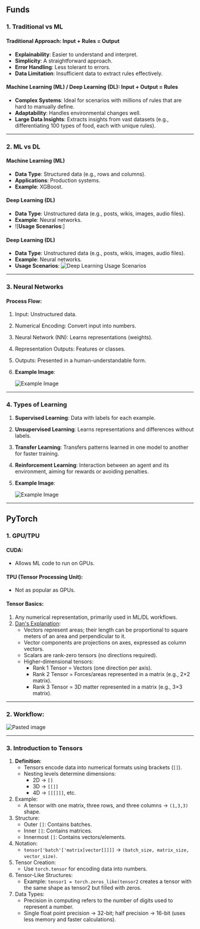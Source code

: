 ## Funds

### 1. Traditional vs ML

#### Traditional Approach: Input + Rules = Output

- **Explainability**: Easier to understand and interpret.
- **Simplicity**: A straightforward approach.
- **Error Handling**: Less tolerant to errors.
- **Data Limitation**: Insufficient data to extract rules effectively.

#### Machine Learning (ML) / Deep Learning (DL): Input + Output = Rules

- **Complex Systems**: Ideal for scenarios with millions of rules that are hard to manually define.
- **Adaptability**: Handles environmental changes well.
- **Large Data Insights**: Extracts insights from vast datasets (e.g., differentiating 100 types of food, each with unique rules).

---

### 2. ML vs DL

#### Machine Learning (ML)

- **Data Type**: Structured data (e.g., rows and columns).
- **Applications**: Production systems.
- **Example**: XGBoost.
#### Deep Learning (DL)

- **Data Type**: Unstructured data (e.g., posts, wikis, images, audio files).
- **Example**: Neural networks.
- ![**Usage Scenarios**:]
#### Deep Learning (DL)

- **Data Type**: Unstructured data (e.g., posts, wikis, images, audio files).
- **Example**: Neural networks.
- **Usage Scenarios**:
    ![Deep Learning Usage Scenarios](./img/Pasted%20image%٢٠٢٥٠٤١٢٢٣٠٤١٥.png)

---

### 3. Neural Networks

#### Process Flow:

1. Input: Unstructured data.
2. Numerical Encoding: Convert input into numbers.
3. Neural Network (NN): Learns representations (weights).
4. Representation Outputs: Features or classes.
5. Outputs: Presented in a human-understandable form.
6. **Example Image**:

    ![Example Image](./img/Pasted%20image%٢٠٢٥٠٤١٢٢٢٥٤١٤.png)

---

### 4. Types of Learning

1. **Supervised Learning**: Data with labels for each example.
2. **Unsupervised Learning**: Learns representations and differences without labels.
3. **Transfer Learning**: Transfers patterns learned in one model to another for faster training.
4. **Reinforcement Learning**: Interaction between an agent and its environment, aiming for rewards or avoiding penalties.
5. **Example Image**:

    ![Example Image](./img/Pasted%20image%٢٠٢٥٠٤١٢٢٢٥٨٣٥.png)

---

## PyTorch

### 1. GPU/TPU

#### CUDA:

- Allows ML code to run on GPUs.


#### TPU (Tensor Processing Unit):

- Not as popular as GPUs.


#### Tensor Basics:

1. Any numerical representation, primarily used in ML/DL workflows.
2. [Dan's Explanation](https://youtu.be/f5liqUk0ZTw?si=ERNNCMsPsRMAYRY6):
    - Vectors represent areas; their length can be proportional to square meters of an area and perpendicular to it.
    - Vector components are projections on axes, expressed as column vectors.
    - Scalars are rank-zero tensors (no directions required).
    - Higher-dimensional tensors:
        - Rank 1 Tensor = Vectors (one direction per axis).
        - Rank 2 Tensor = Forces/areas represented in a matrix (e.g., 2×2 matrix).
        - Rank 3 Tensor = 3D matter represented in a matrix (e.g., 3×3 matrix).

---

### 2. Workflow:

![Pasted image](./img/Pasted%20image%٢٠٢٥٠٤١٢٢٣٣٤١٩.png)

---

### 3. Introduction to Tensors

1. **Definition**:
    - Tensors encode data into numerical formats using brackets (`[]`).
    - Nesting levels determine dimensions:
        - 2D → `[]`
        - 3D → `[[]]`
        - 4D → `[[[]]]`, etc.
2. Example:
    - A tensor with one matrix, three rows, and three columns → `(1,3,3)` shape.
3. Structure:
    - Outer `[]`: Contains batches.
    - Inner `[]`: Contains matrices.
    - Innermost `[]`: Contains vectors/elements.
4. Notation:
    - `tensor['batch'['matrix[vector[]]]]` → `(batch_size, matrix_size, vector_size)`.
5. Tensor Creation:
    - Use `torch.tensor` for encoding data into numbers.
6. Tensor-Like Structures:
    - Example: `tensor1 = torch.zeros_like(tensor2` creates a tensor with the same shape as tensor2 but filled with zeros.
7. Data Types:
    - Precision in computing refers to the number of digits used to represent a number.
    - Single float point precision → 32-bit; half precision → 16-bit (uses less memory and faster calculations).

